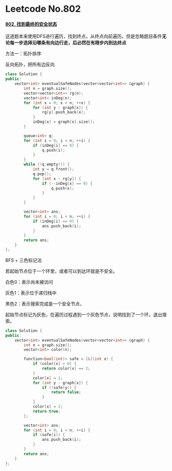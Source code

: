 # Leetcode No.802

#### [802. 找到最终的安全状态](https://leetcode-cn.com/problems/find-eventual-safe-states/)

这道题本来使用DFS进行遍历，找到终点，从终点向前遍历。但是忽略题目条件**无论每一步选择沿哪条有向边行走，后必然在有限步内到达终点**

方法一：拓扑排序

反向拓扑，把所有边反向

```c++
class Solution {
public:
    vector<int> eventualSafeNodes(vector<vector<int>> &graph) {
        int n = graph.size();
        vector<vector<int>> rg(n);
        vector<int> inDeg(n);
        for (int x = 0; x < n; ++x) {
            for (int y : graph[x]) {
                rg[y].push_back(x);
            }
            inDeg[x] = graph[x].size();
        }

        queue<int> q;
        for (int i = 0; i < n; ++i) {
            if (inDeg[i] == 0) {
                q.push(i);
            }
        }
        while (!q.empty()) {
            int y = q.front();
            q.pop();
            for (int x : rg[y]) {
                if (--inDeg[x] == 0) {
                    q.push(x);
                }
            }
        }

        vector<int> ans;
        for (int i = 0; i < n; ++i) {
            if (inDeg[i] == 0) {
                ans.push_back(i);
            }
        }
        return ans;
    }
};
```

BFS + 三色标记法

若起始节点位于一个环里，或者可以到达环就是不安全。

白色0：表示尚未被访问

灰色1：表示位于递归栈中

黑色2：表示搜索完成是一个安全节点，

起始节点标记为灰色，在遍历过程遇到一个灰色节点，说明找到了一个环，退出搜索。

```c++
class Solution {
public:
    vector<int> eventualSafeNodes(vector<vector<int>> &graph) {
        int n = graph.size();
        vector<int> color(n);

        function<bool(int)> safe = [&](int x) {
            if (color[x] > 0) {
                return color[x] == 2;
            }
            color[x] = 1;
            for (int y : graph[x]) {
                if (!safe(y)) {
                    return false;
                }
            }
            color[x] = 2;
            return true;
        };

        vector<int> ans;
        for (int i = 0; i < n; ++i) {
            if (safe(i)) {
                ans.push_back(i);
            }
        }
        return ans;
    }
};
```

